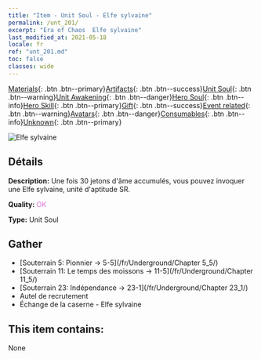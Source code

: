 ```yaml
---
title: "Item - Unit Soul - Elfe sylvaine"
permalink: /unt_201/
excerpt: "Era of Chaos  Elfe sylvaine"
last_modified_at: 2021-05-18
locale: fr
ref: "unt_201.md"
toc: false
classes: wide
---
```

 [Materials](/ItemsFR/){: .btn .btn--primary}[Artifacts](/ItemsFR/Artifacts/){: .btn .btn--success}[Unit Soul](/ItemsFR/UnitSoul/){: .btn .btn--warning}[Unit Awakening](/ItemsFR/UnitAwakening/){: .btn .btn--danger}[Hero Soul](/ItemsFR/HeroSoul/){: .btn .btn--info}[Hero Skill](/ItemsFR/HeroSkill/){: .btn .btn--primary}[Gift](/ItemsFR/Gift/){: .btn .btn--success}[Event related](/ItemsFR/Events/){: .btn .btn--warning}[Avatars](/ItemsFR/Avatars/){: .btn .btn--danger}[Consumables](/ItemsFR/Consumables/){: .btn .btn--info}[Unknown](/ItemsFR/Unknown/){: .btn .btn--primary}

 ![Elfe sylvaine](/images/u/ti_mujingling.jpg)

## Détails
 **Description:** Une fois 30 jetons d'âme accumulés, vous pouvez invoquer une Elfe sylvaine, unité d'aptitude SR.

 **Quality:** <span style="color: #DA70D6">OK</span>

 **Type:** Unit Soul

## Gather

*    [Souterrain 5: Pionnier -> 5-5](/fr/Underground/Chapter 5_5/) 
*    [Souterrain 11: Le temps des moissons -> 11-5](/fr/Underground/Chapter 11_5/) 
*    [Souterrain 23: Indépendance -> 23-1](/fr/Underground/Chapter 23_1/) 
*    Autel de recrutement 
*    Échange de la caserne - Elfe sylvaine 

## This item contains:

  None


